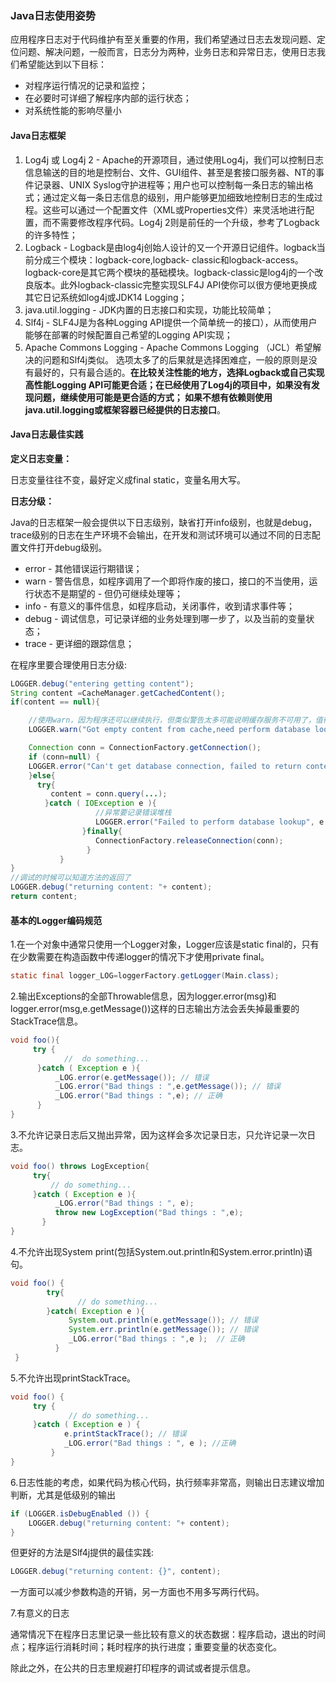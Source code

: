 ### Java日志使用姿势

应用程序日志对于代码维护有至关重要的作用，我们希望通过日志去发现问题、定位问题、解决问题，一般而言，日志分为两种，业务日志和异常日志，使用日志我们希望能达到以下目标：

- 对程序运行情况的记录和监控；
- 在必要时可详细了解程序内部的运行状态；
- 对系统性能的影响尽量小

#### Java日志框架

1. Log4j 或 Log4j 2 - Apache的开源项目，通过使用Log4j，我们可以控制日志信息输送的目的地是控制台、文件、GUI组件、甚至是套接口服务器、NT的事件记录器、UNIX Syslog守护进程等；用户也可以控制每一条日志的输出格式；通过定义每一条日志信息的级别，用户能够更加细致地控制日志的生成过程。这些可以通过一个配置文件（XML或Properties文件）来灵活地进行配置，而不需要修改程序代码。Log4j 2则是前任的一个升级，参考了Logback的许多特性；
2. Logback - Logback是由log4j创始人设计的又一个开源日记组件。logback当前分成三个模块：logback-core,logback- classic和logback-access。logback-core是其它两个模块的基础模块。logback-classic是log4j的一个改良版本。此外logback-classic完整实现SLF4J API使你可以很方便地更换成其它日记系统如log4j或JDK14 Logging；
3. java.util.logging - JDK内置的日志接口和实现，功能比较简单；
4. Slf4j - SLF4J是为各种Logging API提供一个简单统一的接口），从而使用户能够在部署的时候配置自己希望的Logging API实现；
5. Apache Commons Logging - Apache Commons Logging （JCL）希望解决的问题和Slf4j类似。
   选项太多了的后果就是选择困难症，一般的原则是没有最好的，只有最合适的。**在比较关注性能的地方，选择Logback或自己实现高性能Logging API可能更合适；在已经使用了Log4j的项目中，如果没有发现问题，继续使用可能是更合适的方式； 如果不想有依赖则使用java.util.logging或框架容器已经提供的日志接口**。

#### Java日志最佳实践

**定义日志变量：**

日志变量往往不变，最好定义成final static，变量名用大写。

**日志分级：**

Java的日志框架一般会提供以下日志级别，缺省打开info级别，也就是debug，trace级别的日志在生产环境不会输出，在开发和测试环境可以通过不同的日志配置文件打开debug级别。

- error - 其他错误运行期错误；
- warn - 警告信息，如程序调用了一个即将作废的接口，接口的不当使用，运行状态不是期望的 - 但仍可继续处理等；
- info - 有意义的事件信息，如程序启动，关闭事件，收到请求事件等；
- debug - 调试信息，可记录详细的业务处理到哪一步了，以及当前的变量状态；
- trace - 更详细的跟踪信息；

在程序里要合理使用日志分级:

```java
LOGGER.debug("entering getting content");
String content =CacheManager.getCachedContent();
if(content == null){

    //使用warn，因为程序还可以继续执行，但类似警告太多可能说明缓存服务不可用了，值得注意
    LOGGER.warn("Got empty content from cache,need perform database lookup");

    Connection conn = ConnectionFactory.getConnection();
    if (conn=null) {
    LOGGER.error("Can't get database connection, failed to return content");//尽量提供详细的信息，知道错误的原因，而不能简单的写logger.error("failed")       
    }else{
      try{    
    　　　content = conn.query(...);    
 　　　　}catch ( IOException e ){
                   //异常要记录错误堆栈
                   LOGGER.error("Failed to perform database lookup", e );
                }finally{
                   ConnectionFactory.releaseConnection(conn);
                 }
           }
}  
//调试的时候可以知道方法的返回了
LOGGER.debug("returning content: "+ content);
return content;
```

#### 基本的Logger编码规范

1.在一个对象中通常只使用一个Logger对象，Logger应该是static final的，只有在少数需要在构造函数中传递logger的情况下才使用private final。

```java
static final logger_LOG=loggerFactory.getLogger(Main.class);
```

2.输出Exceptions的全部Throwable信息，因为logger.error(msg)和logger.error(msg,e.getMessage())这样的日志输出方法会丢失掉最重要的StackTrace信息。

```java
void foo(){
     try {
            //  do something...
      }catch ( Exception e ){
          _LOG.error(e.getMessage()); // 错误
          _LOG.error("Bad things : ",e.getMessage()); // 错误
          _LOG.error("Bad things : ",e); // 正确
      }
}
```

3.不允许记录日志后又抛出异常，因为这样会多次记录日志，只允许记录一次日志。

```java
void foo() throws LogException{
     try{
         // do something...
     }catch ( Exception e ){
          _LOG.error("Bad things : ", e);
          throw new LogException("Bad things : ",e);
       }
}
```

4.不允许出现System print(包括System.out.println和System.error.println)语句。

```java
void foo() {
        try{
               // do something...
        }catch( Exception e ){ 
             System.out.println(e.getMessage()); // 错误
             System.err.println(e.getMessage()); // 错误
             _LOG.error("Bad things : ",e );  // 正确
          }
 }
```

5.不允许出现printStackTrace。

```java
void foo() {
     try {
             // do something...
     }catch ( Exception e ) {
            e.printStackTrace(); // 错误
            _LOG.error("Bad things : ", e ); //正确
         }
}
```

6.日志性能的考虑，如果代码为核心代码，执行频率非常高，则输出日志建议增加判断，尤其是低级别的输出

```java
if (LOGGER.isDebugEnabled ()) {
    LOGGER.debug("returning content: "+ content);
}
```

但更好的方法是Slf4j提供的最佳实践:

```java
LOGGER.debug("returning content: {}", content);
```

一方面可以减少参数构造的开销，另一方面也不用多写两行代码。

7.有意义的日志

通常情况下在程序日志里记录一些比较有意义的状态数据：程序启动，退出的时间点；程序运行消耗时间；耗时程序的执行进度；重要变量的状态变化。

除此之外，在公共的日志里规避打印程序的调试或者提示信息。